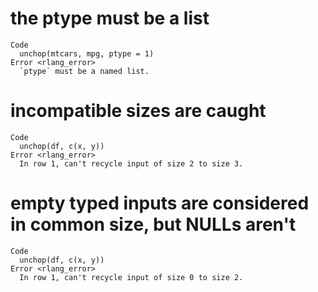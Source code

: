 # the ptype must be a list

    Code
      unchop(mtcars, mpg, ptype = 1)
    Error <rlang_error>
      `ptype` must be a named list.

# incompatible sizes are caught

    Code
      unchop(df, c(x, y))
    Error <rlang_error>
      In row 1, can't recycle input of size 2 to size 3.

# empty typed inputs are considered in common size, but NULLs aren't

    Code
      unchop(df, c(x, y))
    Error <rlang_error>
      In row 1, can't recycle input of size 0 to size 2.

